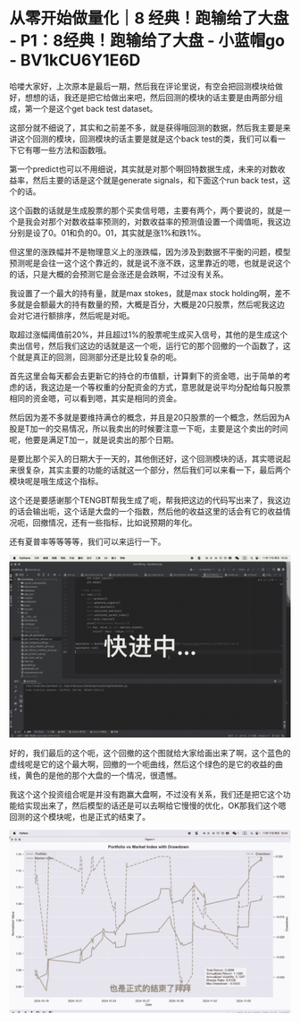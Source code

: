 # 从零开始做量化｜8 经典！跑输给了大盘 - P1：8经典！跑输给了大盘 - 小蓝帽go - BV1kCU6Y1E6D

哈喽大家好，上次原本是最后一期，然后我在评论里说，有空会把回测模块给做好，想想的话，我还是把它给做出来吧，然后回测的模块的话主要是由两部分组成，第一个是这个get back test dataset。

这部分就不细说了，其实和之前差不多，就是获得哦回测的数据，然后我主要是来讲这个回测的模块，回测模块的话主要是就是这个back test的类，我们可以看一下它有哪一些方法和函数哦。

第一个predict也可以不用细说，其实就是对那个啊回特数据生成，未来的对数收益率，然后主要的话是这个就是generate signals，和下面这个run back test，这个的话。

这个函数的话就是生成股票的那个买卖信号嗯，主要有两个，两个要说的，就是一个是我会对那个对数收益率预测的，对数收益率的预测值设置一个阈值呃，我这边分别是设了0。01和负的0。01，其实就是涨1%和跌1%。

但这里的涨跌幅并不是物理意义上的涨跌幅，因为涉及到数据不平衡的问题，模型预测呢是会往一这个这个靠近的，就是说不涨不跌，这里靠近的嗯，也就是说这个的话，只是大概的会预测它是会涨还是会跌啊，不过没有关系。

我设置了一个最大的持有量，就是max stokes，就是max stock holding啊，差不多就是会额最大的持有数量的预，大概是百分，大概是20只股票，然后呢我这边会对它进行额排序，然后呢是对呃。

取超过涨幅阈值前20%，并且超过1%的股票呢生成买入信号，其他的是生成这个卖出信号，然后我们这边的话就是这一个呃，运行它的那个回撤的一个函数了，这个就是真正的回测，回测部分还是比较复杂的呃。

首先这里会每天都会去更新它的持仓的市值额，计算剩下的资金嗯，出于简单的考虑的话，我这边是一个等权重的分配资金的方式，意思就是说平均分配给每只股票相同的资金嗯，可以看到嗯，其实是相同的资金。

然后因为差不多就是要维持满仓的概念，并且是20只股票的一个概念，然后因为A股是T加一的交易情况，所以我卖出的时候要注意一下呃，主要是这个卖出的时间呢，他要是满足T加一，就是说卖出的那个日期。

是要比那个买入的日期大于一天的，其他倒还好，这个回测模块的话，其实嗯说起来很复杂，其实主要的功能的话就这一个部分，然后我们可以来看一下，最后两个模块呢是哦生成这个指标。

这个还是要感谢那个TENGBT帮我生成了呃，帮我把这边的代码写出来了，我这边的话会输出呃，这个话是大盘的一个指数，然后他的收益这里的话会有它的收益情况呃，回撤情况，还有一些指标，比如说预期的年化。

还有夏普率等等等等，我们可以来运行一下。

![](img/9503aa3a8d35ff2dd9418de3f85eacfa_1.png)

好的，我们最后的这个呃，这个回撤的这个图就给大家给画出来了啊，这个蓝色的虚线呢是它的这个最大啊，回撤的一个呃曲线，然后这个绿色的是它的收益的曲线，黄色的是他的那个大盘的一个情况，很遗憾。

我这个这个投资组合呢是并没有跑赢大盘啊，不过没有关系，我们还是把它这个功能给实现出来了，然后模型的话还是可以去啊给它慢慢的优化，OK那我们这个嗯回测的这个模块呢，也是正式的结束了。



![](img/9503aa3a8d35ff2dd9418de3f85eacfa_3.png)